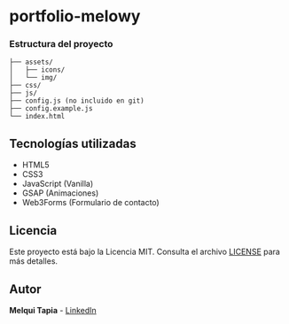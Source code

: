 # portfolio-melowy

### Estructura del proyecto

```
├── assets/
│   ├── icons/
│   └── img/
├── css/
├── js/
├── config.js (no incluido en git)
├── config.example.js
└── index.html
```

## Tecnologías utilizadas

- HTML5
- CSS3
- JavaScript (Vanilla)
- GSAP (Animaciones)
- Web3Forms (Formulario de contacto)

## Licencia

Este proyecto está bajo la Licencia MIT. Consulta el archivo [LICENSE](LICENSE) para más detalles.

## Autor

**Melqui Tapia** - [LinkedIn](https://linkedin.com/in/tuusuario)